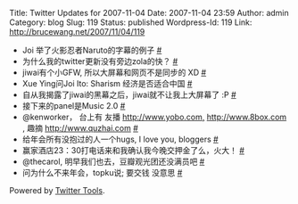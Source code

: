 Title: Twitter Updates for 2007-11-04
Date: 2007-11-04 23:59
Author: admin
Category: blog
Slug: 119
Status: published
Wordpress-Id: 119
Link: http://brucewang.net/2007/11/04/119

-   Joi 举了火影忍者Naruto的字幕的例子
    [\#](http://twitter.com/number5/statuses/386625902)
-   为什么我的twitter更新没有旁边zola的快？
    [\#](http://twitter.com/number5/statuses/386653362)
-   jiwai有个小GFW, 所以大屏幕和网页不是同步的 XD
    [\#](http://twitter.com/number5/statuses/386659242)
-   Xue Ying问Joi Ito: Sharism 经济是否适合中国
    [\#](http://twitter.com/number5/statuses/386674852)
-   自从我揭露了jiwai的黑幕之后，jiwai就不让我上大屏幕了 :P
    [\#](http://twitter.com/number5/statuses/386679292)
-   接下来的panel是Music 2.0
    [\#](http://twitter.com/number5/statuses/386687322)
-   @kenworker， 台上有 友播 <http://www.yobo.com,>
    <http://www.8box.com> , 趣摘 <http://www.quzhai.com>
    [\#](http://twitter.com/number5/statuses/386713972)
-   给年会所有没抱过的人一个hugs, I love you, bloggers
    [\#](http://twitter.com/number5/statuses/387648242)
-   赢家酒店23：30打电话来和我确认我今晚交押金了么，火大！
    [\#](http://twitter.com/number5/statuses/387668772)
-   @thecarol, 明早我们也去，豆瓣观光团还没满员吧
    [\#](http://twitter.com/number5/statuses/387670222)
-   问为什么不来年会，topku说; 要交钱 没意思
    [\#](http://twitter.com/number5/statuses/387694452)

Powered by [Twitter Tools](http://alexking.org/projects/wordpress).
